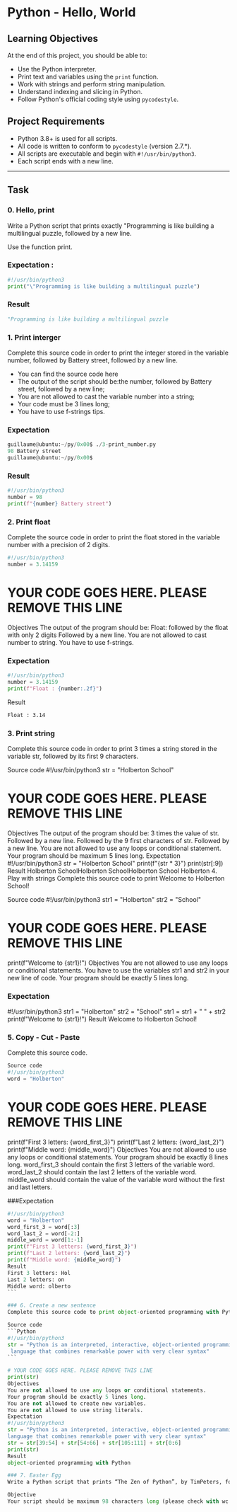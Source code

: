 # Python - Hello, World

## Learning Objectives
At the end of this project, you should be able to:
- Use the Python interpreter.
- Print text and variables using the `print` function.
- Work with strings and perform string manipulation.
- Understand indexing and slicing in Python.
- Follow Python's official coding style using `pycodestyle`.


## Project Requirements
- Python 3.8+ is used for all scripts.
- All code is written to conform to `pycodestyle` (version 2.7.*).
- All scripts are executable and begin with `#!/usr/bin/python3`.
- Each script ends with a new line.

---

## Task

### 0. Hello, print
Write a Python script that prints exactly "Programming is like building a multilingual puzzle, followed by a new line.

Use the function print.

### Expectation : 
```Python
#!/usr/bin/python3
print("\"Programming is like building a multilingual puzzle")
``` 

### Result 
```Python
"Programming is like building a multilingual puzzle
```

### 1. Print interger
Complete this source code in order to print the integer stored in the variable number, followed by Battery street, followed by a new line.

- You can find the source code here
- The output of the script should be:the number, followed by Battery street,
  followed by a new line;
- You are not allowed to cast the variable number into a string;
- Your code must be 3 lines long;
- You have to use f-strings tips.

### Expectation 
```Python
guillaume@ubuntu:~/py/0x00$ ./3-print_number.py
98 Battery street
guillaume@ubuntu:~/py/0x00$ 
```
### Result
```Python
#!/usr/bin/python3
number = 98
print(f"{number} Battery street")
```

### 2. Print float
Complete the source code in order to print the float stored in the variable number with a precision of 2 digits.

```Python
#!/usr/bin/python3
number = 3.14159
```

# YOUR CODE GOES HERE. PLEASE REMOVE THIS LINE
Objectives
The output of the program should be:
Float: followed by the float with only 2 digits
Followed by a new line.
You are not allowed to cast number to string.
You have to use f-strings.

### Expectation
```Python
#!/usr/bin/python3
number = 3.14159
print(f"Float : {number:.2f}")
```

Result
```Bash
Float : 3.14
```

### 3. Print string
Complete this source code in order to print 3 times a string stored in the variable str, followed by its first 9 characters.

Source code
#!/usr/bin/python3
str = "Holberton School"
# YOUR CODE GOES HERE. PLEASE REMOVE THIS LINE
Objectives
The output of the program should be:
3 times the value of str.
Followed by a new line.
Followed by the 9 first characters of str.
Followed by a new line.
You are not allowed to use any loops or conditional statement.
Your program should be maximum 5 lines long.
Expectation
#!/usr/bin/python3
str = "Holberton School"
print(f"{str * 3}")
print(str[:9])
Result
Holberton SchoolHolberton SchoolHolberton School
Holberton
4. Play with strings
Complete this source code to print Welcome to Holberton School!

Source code
#!/usr/bin/python3
str1 = "Holberton"
str2 = "School"
# YOUR CODE GOES HERE. PLEASE REMOVE THIS LINE
print(f"Welcome to {str1}!")
Objectives
You are not allowed to use any loops or conditional statements.
You have to use the variables str1 and str2 in your new line of code.
Your program should be exactly 5 lines long.

### Expectation
#!/usr/bin/python3
str1 = "Holberton"
str2 = "School"
str1 = str1 + " " + str2
print(f"Welcome to {str1}!")
Result
Welcome to Holberton School!

### 5. Copy - Cut - Paste
Complete this source code.

```Python
Source code
#!/usr/bin/python3
word = "Holberton"
```

# YOUR CODE GOES HERE. PLEASE REMOVE THIS LINE
print(f"First 3 letters: {word_first_3}")
print(f"Last 2 letters: {word_last_2}")
print(f"Middle word: {middle_word}")
Objectives
You are not allowed to use any loops or conditional statements.
Your program should be exactly 8 lines long.
word_first_3 should contain the first 3 letters of the variable word.
word_last_2 should contain the last 2 letters of the variable word.
middle_word should contain the value of the variable word without the first and last letters.

###Expectation
````Python 
#!/usr/bin/python3
word = "Holberton"
word_first_3 = word[:3]
word_last_2 = word[-2:]
middle_word = word[1:-1]
print(f"First 3 letters: {word_first_3}")
print(f"Last 2 letters: {word_last_2}")
print(f"Middle word: {middle_word}")
Result
First 3 letters: Hol
Last 2 letters: on
Middle word: olberto
```

### 6. Create a new sentence
Complete this source code to print object-oriented programming with Python, followed by a new line.

Source code
```Python
#!/usr/bin/python3
str = "Python is an interpreted, interactive, object-oriented programming\
 language that combines remarkable power with very clear syntax"
```

# YOUR CODE GOES HERE. PLEASE REMOVE THIS LINE
print(str)
Objectives
You are not allowed to use any loops or conditional statements.
Your program should be exactly 5 lines long.
You are not allowed to create new variables.
You are not allowed to use string literals.
Expectation
#!/usr/bin/python3
str = "Python is an interpreted, interactive, object-oriented programming\
language that combines remarkable power with very clear syntax"
str = str[39:54] + str[54:66] + str[105:111] + str[0:6]
print(str)
Result
object-oriented programming with Python

### 7. Easter Egg
Write a Python script that prints “The Zen of Python”, by TimPeters, followed by a new line.

Objective
Your script should be maximum 98 characters long (please check with wc -m 9-easter_egg.py).
